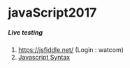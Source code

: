 # javaScript2017
##### Live testing 
1. https://jsfiddle.net/ (Login : watcom)
1. [Javascript Syntax](https://github.com/java2017/javaScript2017/blob/master/books/JavaScript.pdf)

